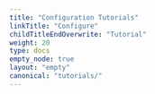 ```yaml
---
title: "Configuration Tutorials"
linkTitle: "Configure"
childTitleEndOverwrite: "Tutorial"
weight: 20
type: docs
empty_node: true
layout: "empty"
canonical: "tutorials/"
---
```

